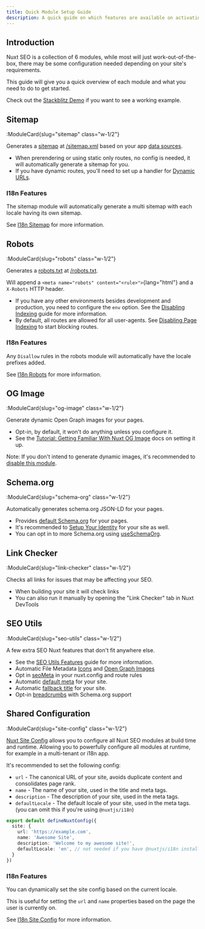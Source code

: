 ```yaml
---
title: Quick Module Setup Guide
description: A quick guide on which features are available on activating Nuxt SEO.
---
```


## Introduction

Nuxt SEO is a collection of 6 modules, while most will just work-out-of-the-box, there may be some configuration needed
depending on your site's requirements.

This guide will give you a quick overview of each module and what you need to do to get started.

Check out the [Stackblitz Demo](https://stackblitz.com/edit/nuxt-starter-gfrej6?file=nuxt.config.ts) if you want to
see a working example.

## Sitemap

:ModuleCard{slug="sitemap" class="w-1/2"}

Generates a [sitemap](https://developers.google.com/search/docs/crawling-indexing/sitemaps/overview) at [/sitemap.xml](http://localhost:3000/sitemap.xml)
based on your app [data sources](/docs/sitemap/guides/data-sources).

- When prerendering or using static only routes, no config is needed, it will automatically generate a sitemap for you.
- If you have dynamic routes, you'll need to set up a handler for [Dynamic URLs](/docs/sitemap/guides/dynamic-urls).

### I18n Features

The sitemap module will automatically generate a multi sitemap with each locale having its own sitemap.

See [I18n Sitemap](/docs/sitemap/guides/i18n) for more information.

## Robots

:ModuleCard{slug="robots" class="w-1/2"}

Generates a [robots.txt](https://developers.google.com/search/docs/crawling-indexing/robots/intro) at [/robots.txt](http://localhost:3000/robots.txt).

Will append a `<meta name="robots" content="<rule>">`{lang="html"} and a `X-Robots` HTTP header.

- If you have any other environments besides development and production, you need to configure the `env` option. See the [Disabling Indexing](/docs/robots/guides/disable-indexing) guide for more information.
- By default, all routes are allowed for all user-agents. See [Disabling Page Indexing](/docs/robots/guides/disable-page-indexing) to start blocking routes.

### I18n Features

Any `Disallow` rules in the robots module will automatically have the locale prefixes added.

See [I18n Robots](/docs/robots/guides/i18n) for more information.

## OG Image

:ModuleCard{slug="og-image" class="w-1/2"}

Generate dynamic Open Graph images for your pages.

- Opt-in, by default, it won't do anything unless you configure it.
- See the [Tutorial: Getting Familiar With Nuxt OG Image](/docs/og-image/getting-started/getting-familar-with-nuxt-og-image) docs on setting it up.

Note: If you don't intend to generate dynamic images, it's recommended to [disable this module](/docs/nuxt-seo/guides/disabling-modules).

## Schema.org

:ModuleCard{slug="schema-org" class="w-1/2"}

Automatically generates schema.org JSON-LD for your pages.

- Provides [default Schema.org](/docs/schema-org/guides/default-schema-org) for your pages.
- It's recommended to [Setup Your Identity](/docs/schema-org/guides/setup-identity) for your site as well.
- You can opt in to more Schema.org using [useSchemaOrg](/docs/schema-org/guides/full-documentation).

## Link Checker

:ModuleCard{slug="link-checker" class="w-1/2"}

Checks all links for issues that may be affecting your SEO.

- When building your site it will check links
- You can also run it manually by opening the "Link Checker" tab in Nuxt DevTools

## SEO Utils

:ModuleCard{slug="seo-utils" class="w-1/2"}

A few extra SEO Nuxt features that don't fit anywhere else.

- See the [SEO Utils Features](/docs/seo-utils/getting-started/features) guide for more information.
- Automatic File Metadata [Icons](/docs/seo-utils/guides/app-icons) and [Open Graph Images](/docs/seo-utils/guides/open-graph-images)
- Opt in [seoMeta](/docs/seo-utils/guides/nuxt-config-seo-meta) in your nuxt.config and route rules
- Automatic [default meta](/docs/seo-utils/guides/default-meta) for your site.
- Automatic [fallback title](/docs/seo-utils/guides/fallback-title) for your site.
- Opt-in [breadcrumbs](/docs/seo-utils/api/breadcrumbs) with Schema.org support

## Shared Configuration

:ModuleCard{slug="site-config" class="w-1/2"}

[Nuxt Site Config](/docs/site-config/getting-started/introduction) allows you to configure all Nuxt SEO modules at build time and runtime. Allowing you to powerfully configure
all modules at runtime, for example in a multi-tenant or i18n app.

It's recommended to set the following config:

- `url` - The canonical URL of your site, avoids duplicate content and consolidates page rank.
- `name` - The name of your site, used in the title and meta tags.
- `description` - The description of your site, used in the meta tags.
- `defaultLocale` - The default locale of your site, used in the meta tags. (you can omit this if you're using `@nuxtjs/i18n`)

```ts twoslash [nuxt.config.ts]
export default defineNuxtConfig({
  site: {
    url: 'https://example.com',
    name: 'Awesome Site',
    description: 'Welcome to my awesome site!',
    defaultLocale: 'en', // not needed if you have @nuxtjs/i18n installed
  }
})
```

### I18n Features

You can dynamically set the site config based on the current locale.

This is useful for setting the `url` and `name` properties based on the page the user is currently on.

See [I18n Site Config](/docs/site-config/guides/i18n) for more information.

